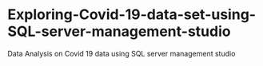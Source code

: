 # Exploring-Covid-19-data-set-using-SQL-server-management-studio
Data Analysis on Covid 19 data using SQL server management studio
